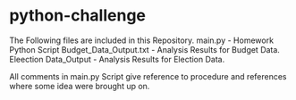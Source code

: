 # python-challenge

The Following files are included in this Repository. 
main.py - Homework Python Script
Budget_Data_Output.txt - Analysis Results for Budget Data.
Eleection Data_Output - Analysis Results for Election Data.

All comments in main.py Script give reference to procedure and references where some idea were brought up on.




